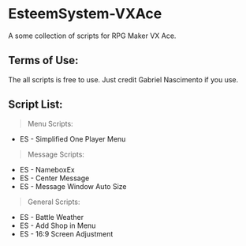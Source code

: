 # EsteemSystem-VXAce
A some collection of scripts for RPG Maker VX Ace.

## Terms of Use:
The all scripts is free to use. Just credit Gabriel Nascimento if you use.

## Script List:
> Menu Scripts:
* ES - Simplified One Player Menu

> Message Scripts:
* ES - NameboxEx
* ES - Center Message
* ES - Message Window Auto Size

> General Scripts:
* ES - Battle Weather
* ES - Add Shop in Menu
* ES - 16:9 Screen Adjustment